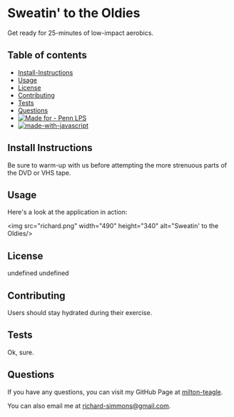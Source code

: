
# Sweatin' to the Oldies

Get ready for 25-minutes of low-impact aerobics.

## Table of contents
* [Install-Instructions](#install-instructions)
* [Usage](#usage)
* [License](#license)
* [Contributing](#contributing)
* [Tests](#tests)
* [Questions](#questions)
* [![Made for - Penn LPS](https://img.shields.io/static/v1?label=Made+for&message=Penn+LPS&color=%23FF1493)](https://bootcamp.sas.upenn.edu/)
* [![made-with-javascript](https://img.shields.io/badge/Made%20with-JavaScript-1f425f.svg)](https://www.javascript.com)

## Install Instructions

Be sure to warm-up with us before attempting the more strenuous parts of the DVD or VHS tape.

## Usage

Here's a look at the application in action:

<img src="richard.png" width="490" height="340" alt="Sweatin' to the Oldies/>

## License

undefined
undefined

## Contributing

Users should stay hydrated during their exercise.

## Tests

Ok, sure.

## Questions

If you have any questions, you can visit my GitHub Page at <a href="https://github.com/milton-teagle" target="_blank">milton-teagle</a>.

You can also email me at <richard-simmons@gmail.com>.
